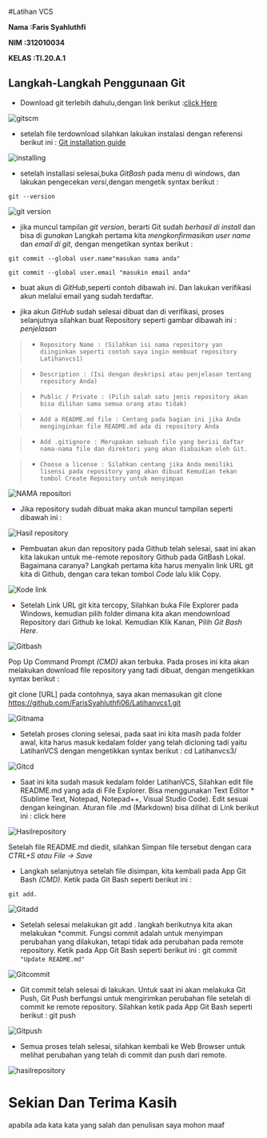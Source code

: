 #Latihan VCS

**Nama  :Faris Syahluthfi** <br>

**NIM  :312010034** <br>

**KELAS :TI.20.A.1** <br>

## Langkah-Langkah Penggunaan Git

* Download git terlebih dahulu,dengan link berikut :[click Here](https://git-scm.com)<br>

![gitscm](foto/gitbash.jpeg)

* setelah file terdownload silahkan lakukan instalasi dengan 
referensi berikut ini : [Git installation guide](https://git-scm.com/book/en/v2/Getting-Started-Installing-Git)<br>

![installing](foto/installing.png)<br>

* setelah installasi selesai,buka *GitBash* pada 
menu di windows, dan lakukan pengecekan *versi*,dengan 
mengetik syntax berikut : <br>

`git --version` <br>

![git version](foto/gitversion.png) <br>

* jika muncul tampilan *git version*, berarti Git sudah
*berhasil di install* dan bisa di *gunakan* Langkah pertama
kita *mengkonfirmasikan user name* dan *email di git*,
dengan mengetikan syntax berikut : <br>

`git commit --global user.name"masukan nama anda"` <br>

`git commit --global user.email "masukin email anda"` <br>



* buat akun di *GitHub*,seperti contoh dibawah ini. Dan lakukan verifikasi akun melalui 
email yang sudah terdaftar.

* jika akun *GitHub* sudah selesai dibuat dan di verifikasi, proses selanjutnya silahkan buat
Repository seperti gambar dibawah ini : <br>
*penjelasan*

> * `Repository Name : (Silahkan isi nama repository yan diinginkan seperti contoh saya ingin
membuat repository Latihanvcs1)`<br>

> * `Description : (Isi dengan deskripsi atau penjelasan tentang repository Anda)`

> * `Public / Private : (Pilih salah satu jenis repository akan bisa dilihan sama semua orang atau tidak)` <br>

> * `Add a README.md file : Centang pada bagian ini jika Anda menginginkan file README.md ada di repository Anda` <br>

> * `Add .gitignore : Merupakan sebuah file yang berisi daftar nama-nama file dan direktori yang akan diabaikan oleh Git.` <br>

> * `Choose a license : Silahkan centang jika Anda memiliki lisensi pada repository yang akan dibuat Kemudian tekan tombol Create Repository untuk menyimpan` <br>

![NAMA repositori](foto/Langkah1.png)

* Jika repository sudah dibuat maka akan muncul tampilan seperti dibawah ini :<br>

![Hasil repository](foto/Hasil.png)

* Pembuatan akun dan repository pada Github telah selesai, saat ini akan kita lakukan untuk me-remote repository Github pada GitBash Lokal. Bagaimana caranya? Langkah pertama kita harus menyalin link URL git kita di Github, dengan cara tekan tombol *Code* lalu klik Copy.<br>

![Kode link](foto/Hasilkode.png)

* Setelah Link URL git kita tercopy, Silahkan buka File Explorer pada Windows, kemudian pilih folder dimana kita akan mendownload Repository dari Github ke lokal. Kemudian Klik Kanan, Pilih *Git Bash Here*.<br>

![Gitbash](foto/GitBash.png) 

Pop Up Command Prompt *(CMD)* akan terbuka. Pada proses ini kita akan melakukan download file repository yang tadi dibuat, dengan mengetikkan syntax berikut :

git clone [URL] pada contohnya, saya akan memasukan git clone
https://github.com/FarisSyahluthfi06/Latihanvcs1.git <br>

![Gitnama](foto/GitCloning.PNG)

* Setelah proses cloning selesai, pada saat ini kita masih pada folder awal, kita harus masuk kedalam folder yang telah dicloning tadi yaitu LatihanVCS dengan mengetikkan syntax berikut :
cd Latihanvcs3/ <br>

![Gitcd](foto/cd.png)

* Saat ini kita sudah masuk kedalam folder LatihanVCS, Silahkan edit file README.md yang ada di File Explorer. Bisa menggunakan Text Editor *(Sublime Text, Notepad, Notepad++, Visual Studio Code). Edit sesuai dengan keinginan. Aturan file .md (Markdown) bisa dilihat di Link berikut ini : click here <br>

![Hasilrepository](foto/Readme.png)

Setelah file README.md diedit, silahkan Simpan file tersebut dengan cara *CTRL+S atau File -> Save*

* Langkah selanjutnya setelah file disimpan, kita kembali pada App Git Bash *(CMD)*. Ketik pada Git Bash seperti berikut ini :

`git add.`

![Gitadd](foto/GitAdd.png)

* Setelah selesai melakukan git add . langkah berikutnya kita akan melakukan *commit. Fungsi commit adalah untuk menyimpan perubahan yang dilakukan, tetapi tidak ada perubahan pada remote repository. Ketik pada App Git Bash seperti berikut ini :
git commit <br>
`"Update README.md"`

![Gitcommit](foto/GitCommit.png)

* Git commit telah selesai di lakukan. Untuk saat ini akan melakuka Git Push, Git Push berfungsi untuk mengirimkan perubahan file setelah di commit ke remote repository. Silahkan ketik pada App Git Bash seperti berikut :
git push <br>

![Gitpush](foto/GitPush.png)

* Semua proses telah selesai, silahkan kembali ke Web Browser untuk melihat perubahan yang telah di commit dan push dari remote.

![hasilrepository](foto/GitHasil.png)

# Sekian Dan Terima Kasih #
apabila ada kata kata yang salah dan penulisan saya mohon maaf <br>
